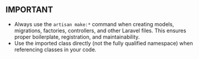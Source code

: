 ## IMPORTANT

- Always use the `artisan make:*` command when creating models, migrations, factories, controllers, and other Laravel files. This ensures proper boilerplate, registration, and maintainability.
- Use the imported class directly (not the fully qualified namespace) when referencing classes in your code.
